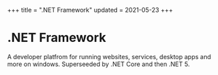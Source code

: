 +++
title = ".NET Framework"
updated = 2021-05-23
+++

# .NET Framework
A developer platfrom for running websites, services, desktop apps and more on windows. Superseeded by .NET Core and then .NET 5.